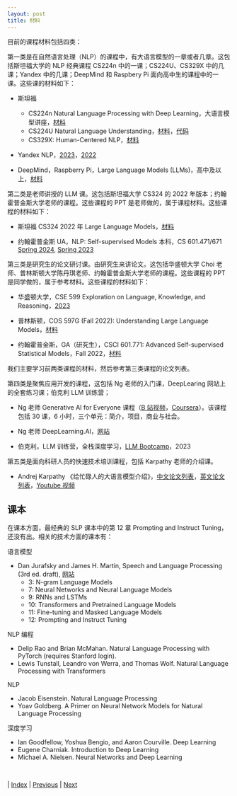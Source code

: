 ```yaml
---
layout: post
title: 材料
---
```


目前的课程材料包括四类：

第一类是在自然语言处理（NLP）的课程中，有大语言模型的一章或者几章。这包括斯坦福大学的 NLP 经典课程 CS224n 中的一课；CS224U、CS329X 中的几课；Yandex 中的几课；DeepMind 和 Raspbery Pi 面向高中生的课程中的一课。这些课的材料如下：

- 斯坦福
  - CS224n Natural Language Processing with Deep Learning，大语言模型讲座，[材料](https://web.stanford.edu/class/cs224n/)
  - CS224U Natural Language Understanding，[材料](https://web.stanford.edu/class/cs224u/)，[代码](https://github.com/cgpotts/cs224u)
  - CS329X: Human-Centered NLP，[材料](https://web.stanford.edu/class/cs329x/)

- Yandex NLP，[2023](https://github.com/yandexdataschool/nlp_course/tree/2023/)，[2022](https://github.com/yandexdataschool/nlp_course/tree/2022)

- DeepMind，Raspberry Pi，Large Language Models (LLMs)，高中及以上，[材料](https://experience-ai.org/en/units/experience-ai-lessons/lessons/7)

第二类是老师讲授的 LLM 课。这包括斯坦福大学 CS324 的 2022 年版本；约翰霍普金斯大学老师的课程。这些课程的 PPT 是老师做的，属于课程材料。这些课程的材料如下：

- 斯坦福 CS324 2022 年 Large Language Models，[材料](https://stanford-cs324.github.io/winter2022)

- 约翰霍普金斯 UA，NLP: Self-supervised Models 本科，CS 601.471/671 [Spring 2024](https://self-supervised.cs.jhu.edu/sp2024/), [Spring 2023](https://self-supervised.cs.jhu.edu/sp2023/)

第三类是研究生的论文研讨课。由研究生来讲论文。这包括华盛顿大学 Choi 老师、普林斯顿大学陈丹琪老师、约翰霍普金斯大学老师的课程。这些课程的 PPT 是同学做的，属于参考材料。这些课程的材料如下：

- 华盛顿大学，CSE 599 Exploration on Language, Knowledge, and Reasoning，[2023](https://cse599d1wi23.notion.site/cse599d1wi23/CSE-599-D1-Winter-2023-fe73cb56c11b45efb34e94c090480791)

- 普林斯顿，COS 597G (Fall 2022): Understanding Large Language Models，[材料](https://www.cs.princeton.edu/courses/archive/fall22/cos597G/)

- 约翰霍普金斯，GA（研究生），CSCI 601.771: Advanced Self-supervised Statistical Models，Fall 2022，[材料](https://self-supervised.cs.jhu.edu/fa2022/)

我们主要学习前两类课程的材料，然后参考第三类课程的论文列表。

第四类是聚焦应用开发的课程，这包括 Ng 老师的入门课，DeepLearing 网站上的全套练习课；伯克利 LLM 训练营；

- Ng 老师 Generative AI for Everyone 课程（[B 站视频](https://www.bilibili.com/video/BV11G411X7nZ)，[Coursera](https://www.coursera.org/learn/generative-ai-for-everyone)）。该课程包括 30 课，6 小时，三个单元：简介，项目，商业与社会。

- Ng 老师 DeepLearning.AI，[网站](https://www.deeplearning.ai/)

- 伯克利，LLM 训练营，全栈深度学习，[LLM Bootcamp](https://fullstackdeeplearning.com/llm-bootcamp/spring-2023/)，2023

第五类是面向科研人员的快速技术培训课程，包括 Karpathy 老师的介绍课。

- Andrej Karpathy 《给忙碌人的大语言模型介绍》，[中文论文列表](https://mp.weixin.qq.com/s/mt9W8Mf0LbZjbuRObyeWeQ)，[英文论文列表](https://blog.oxen.ai/reading-list-for-andrej-karpathys-intro-to-large-language-models-video/)，[Youtube 视频](https://www.youtube.com/results?search_query=Andrej+Karpathy)

## 课本

在课本方面，最经典的 SLP 课本中的第 12 章 Prompting and Instruct Tuning，还没有出。相关的技术方面的课本有：

语言模型
- Dan Jurafsky and James H. Martin, Speech and Language Processing (3rd ed. draft), [网站](https://web.stanford.edu/~jurafsky/slp3/)
  - 3: N-gram Language Models
  - 7: Neural Networks and Neural Language Models
  - 9: RNNs and LSTMs
  - 10: Transformers and Pretrained Language Models
  - 11: Fine-tuning and Masked Language Models
  - 12: Prompting and Instruct Tuning

NLP 编程
- Delip Rao and Brian McMahan. Natural Language Processing with PyTorch (requires Stanford login).
- Lewis Tunstall, Leandro von Werra, and Thomas Wolf. Natural Language Processing with Transformers

NLP
- Jacob Eisenstein. Natural Language Processing
- Yoav Goldberg. A Primer on Neural Network Models for Natural Language Processing

深度学习
- Ian Goodfellow, Yoshua Bengio, and Aaron Courville. Deep Learning
- Eugene Charniak. Introduction to Deep Learning
- Michael A. Nielsen. Neural Networks and Deep Learning

<br/>

| [Index](./) | [Previous](0-1-intro) | [Next](1-1-lm)
